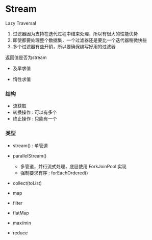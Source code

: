 # Stream



Lazy Traversal

1. 过滤器因为支持在迭代过程中结束处理，所以有很大的性能优势
2. 即使都要处理整个数据集，一个过滤器还是要比一个迭代器稍微快些
3. 多个过滤器有些开销，所以要确保编写好用的过滤器

返回值是否为stream

- 及早求值

- 惰性求值



### 结构

- 流获取
- 转换操作 : 可以有多个
- 终止操作 : 只能有一个

###  类型

- stream() : 单管道
- parallelStream()
  - 多管道，并行流式处理，底层使用 ForkJoinPool 实现
  - 强制要求有序 : forEachOrdered()



- collect(toList)
- map
- filter
- flatMap
- max/min
- reduce





